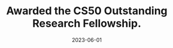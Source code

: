 ---
title: "Awarded the CS50 <strong>Outstanding Research Fellowship</strong>."
date: 2023-06-01
---